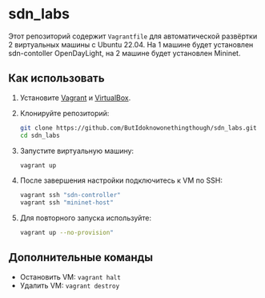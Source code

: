 # sdn_labs

Этот репозиторий содержит `Vagrantfile` для автоматической развёртки 2 виртуальных машины с Ubuntu 22.04. На 1 машине будет установлен sdn-contoller OpenDayLight, на 2 машине будет установлен Mininet.

## Как использовать

1. Установите [Vagrant](https://drive.google.com/file/d/135jOX1ZB2_PfssNw6KiVQj-vvbXKZOR1/view?usp=sharing) и [VirtualBox](https://www.virtualbox.org/).
2. Клонируйте репозиторий:
   ```bash
   git clone https://github.com/ButIdoknowonethingthough/sdn_labs.git
   cd sdn_labs
   ```
3. Запустите виртуальную машину:
   ```bash
   vagrant up
   ```
4. После завершения настройки подключитесь к VM по SSH:
   ```bash
   vagrant ssh "sdn-controller"
   vagrant ssh "mininet-host"
   ```

5. Для повторного запуска используйте:
   ```bash
   vagrant up --no-provision"
   
   ```

## Дополнительные команды
- Остановить VM: `vagrant halt`
- Удалить VM: `vagrant destroy`
